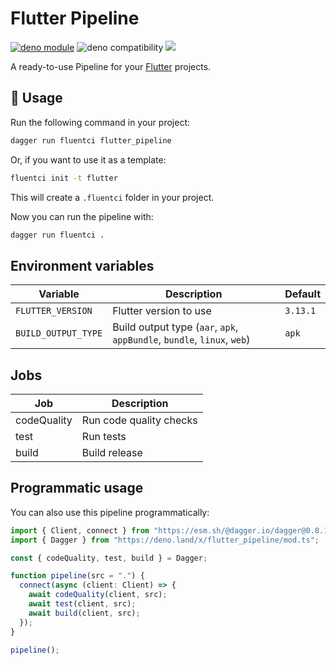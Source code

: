 # Flutter Pipeline

[![deno module](https://shield.deno.dev/x/flutter_pipeline)](https://deno.land/x/flutter_pipeline)
![deno compatibility](https://shield.deno.dev/deno/^1.34)
[![](https://img.shields.io/codecov/c/gh/fluent-ci-templates/flutter-pipeline)](https://codecov.io/gh/fluent-ci-templates/flutter-pipeline)

A ready-to-use Pipeline for your [Flutter](https://flutter.dev/) projects.

## 🚀 Usage

Run the following command in your project:

```bash
dagger run fluentci flutter_pipeline
```

Or, if you want to use it as a template:

```bash
fluentci init -t flutter
```

This will create a `.fluentci` folder in your project.

Now you can run the pipeline with:

```bash
dagger run fluentci .
```

## Environment variables

| Variable            | Description            | Default  |
| ------------------- | ---------------------- | -------- |
| `FLUTTER_VERSION`   | Flutter version to use | `3.13.1` |
| `BUILD_OUTPUT_TYPE` | Build output type (`aar`, `apk`, `appBundle`, `bundle`, `linux`, `web`)      | `apk`    |


## Jobs

| Job          | Description             |
| ------------ | ----------------------- |
| codeQuality  | Run code quality checks |
| test         | Run tests               |
| build        | Build release           |

## Programmatic usage

You can also use this pipeline programmatically:

```ts
import { Client, connect } from "https://esm.sh/@dagger.io/dagger@0.8.1";
import { Dagger } from "https://deno.land/x/flutter_pipeline/mod.ts";

const { codeQuality, test, build } = Dagger;

function pipeline(src = ".") {
  connect(async (client: Client) => {
    await codeQuality(client, src);
    await test(client, src);
    await build(client, src);
  });
}

pipeline();
```
